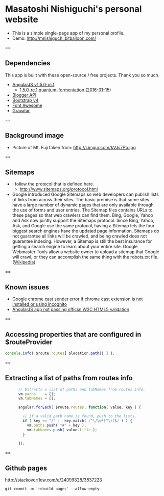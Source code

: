 # Masatoshi Nishiguchi's personal website

- This is a simple single-page app of my personal profile.
- Demo: http://mnishiguchi.bitballoon.com/

==

## Dependencies
This app is built with these open-source / free projects. Thank you so much.
- [AngularJS v1.5.0-rc.1](https://angularjs.org/)
  + [1.5.0-rc.1 quantum-fermentation (2016-01-15)](https://github.com/angular/angular.js/blob/master/CHANGELOG.md#150-rc1-quantum-fermentation-2016-01-15) 
- [Blogger API](https://developers.google.com/blogger/?hl=en)
- [Bootstrap v4](http://v4-alpha.getbootstrap.com/)
- [Font Awesome](https://fortawesome.github.io/Font-Awesome/)
- [Gravatar](http://en.gravatar.com/)

==

## Background image
- Picture of Mt. Fuji taken from: http://i.imgur.com/kVJs7Pb.jpg

==

## Sitemaps
- I follow the protocol that is defined here.
    + http://www.sitemaps.org/protocol.html
- Google introduced Google Sitemaps so web developers can publish lists of links from across their sites. The basic premise is that some sites have a large number of dynamic pages that are only available through the use of forms and user entries. The Sitemap files contains URLs to these pages so that web crawlers can find them. Bing, Google, Yahoo and Ask now jointly support the Sitemaps protocol.
Since Bing, Yahoo, Ask, and Google use the same protocol, having a Sitemap lets the four biggest search engines have the updated page information. Sitemaps do not guarantee all links will be crawled, and being crawled does not guarantee indexing. However, a Sitemap is still the best insurance for getting a search engine to learn about your entire site. Google Webmaster Tools allow a website owner to upload a sitemap that Google will crawl, or they can accomplish the same thing with the robots.txt file. ([Wikipedia](https://en.wikipedia.org/wiki/Site_map))

==

## Known issues
- [Google chrome cast sender error if chrome cast extension is not installed or using incognito](http://stackoverflow.com/questions/24490323/google-chrome-cast-sender-error-if-chrome-cast-extension-is-not-installed-or-usi)
- [AngularJS app not passing official W3C HTML5 validation](http://stackoverflow.com/questions/18607437/should-i-care-about-w3c-validation)

==

## Accessing properties that are configured in $routeProvider

```js
console.info( $route.routes[ $location.path() ] );
```

==

## Extracting a list of paths from routes info
```js
      // Extracts a list of paths and tabNames from routes info.
      vm.paths    = [];
      vm.tabNames = [];

      angular.forEach( $route.routes, function( value, key ) {

        // If a valid path name is found, push to the lists.
        if ( key == "/" || key.match( /^\/\w*[^\/]$/ ) ) {
          vm.paths.push( "#" + key );
          vm.tabNames.push( value.title );
        }

      });
```

==

## Github pages

http://stackoverflow.com/a/24099328/3837223

```
git commit -m 'rebuild pages' --allow-empty
```
